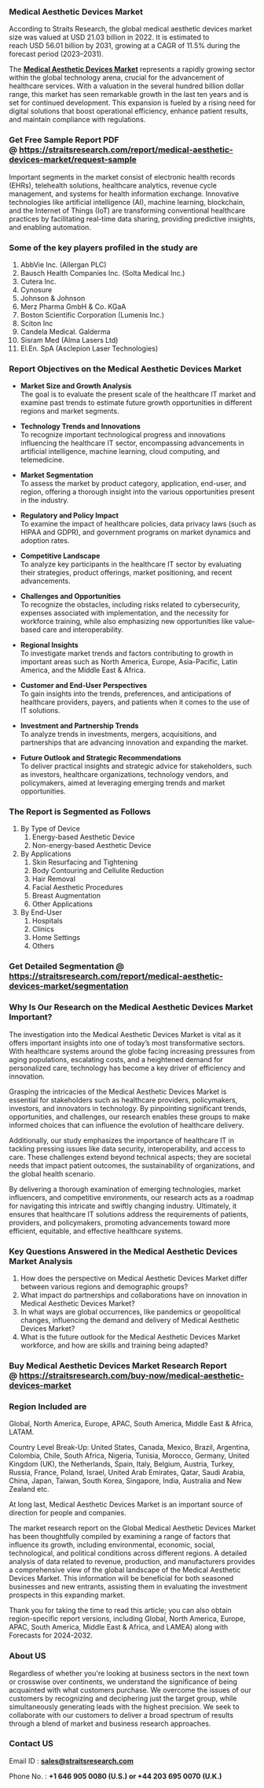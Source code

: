 <h3><strong>Medical Aesthetic Devices Market</strong></h3>
<p>According to Straits Research, the global medical aesthetic devices market size was valued at USD 21.03 billion in 2022. It is estimated to reach USD 56.01 billion by 2031, growing at a CAGR of 11.5% during the forecast period (2023–2031).</p>
<p>The <strong><a href=https://straitsresearch.com/report/medical-aesthetic-devices-market>Medical Aesthetic Devices Market</a></strong> represents a rapidly growing sector within the global technology arena, crucial for the advancement of healthcare services. With a valuation in the several hundred billion dollar range, this market has seen remarkable growth in the last ten years and is set for continued development. This expansion is fueled by a rising need for digital solutions that boost operational efficiency, enhance patient results, and maintain compliance with regulations.</p>
<h3><strong>Get Free Sample Report PDF @&nbsp;<a href=https://straitsresearch.com/report/medical-aesthetic-devices-market/request-sample>https://straitsresearch.com/report/medical-aesthetic-devices-market/request-sample</a></strong></h3>
<p>Important segments in the market consist of electronic health records (EHRs), telehealth solutions, healthcare analytics, revenue cycle management, and systems for health information exchange. Innovative technologies like artificial intelligence (AI), machine learning, blockchain, and the Internet of Things (IoT) are transforming conventional healthcare practices by facilitating real-time data sharing, providing predictive insights, and enabling automation.</p>
<h3><strong>Some of the key players profiled in the study are</strong></h3>
<p><ol>
<li>AbbVie Inc. (Allergan PLC)</li>
<li>Bausch Health Companies Inc. (Solta Medical Inc.)</li>
<li>Cutera Inc.</li>
<li>Cynosure</li>
<li>Johnson &amp; Johnson</li>
<li>Merz Pharma GmbH &amp; Co. KGaA</li>
<li>Boston Scientific Corporation (Lumenis Inc.)</li>
<li>Sciton Inc</li>
<li>Candela Medical. Galderma</li>
<li>Sisram Med (Alma Lasers Ltd)</li>
<li>El.En. SpA (Asclepion Laser Technologies)</li>
</ol></p>
<h3>Report Objectives on the Medical Aesthetic Devices Market</h3>
<ul>
<li>
<p><strong>Market Size and Growth Analysis</strong><br />The goal is to evaluate the present scale of the healthcare IT market and examine past trends to estimate future growth opportunities in different regions and market segments.</p>
</li>
<li>
<p><strong>Technology Trends and Innovations</strong><br />To recognize important technological progress and innovations influencing the healthcare IT sector, encompassing advancements in artificial intelligence, machine learning, cloud computing, and telemedicine.</p>
</li>
<li>
<p><strong>Market Segmentation</strong><br />To assess the market by product category, application, end-user, and region, offering a thorough insight into the various opportunities present in the industry.</p>
</li>
<li>
<p><strong>Regulatory and Policy Impact</strong><br />To examine the impact of healthcare policies, data privacy laws (such as HIPAA and GDPR), and government programs on market dynamics and adoption rates.</p>
</li>
<li>
<p><strong>Competitive Landscape</strong><br />To analyze key participants in the healthcare IT sector by evaluating their strategies, product offerings, market positioning, and recent advancements.</p>
</li>
<li>
<p><strong>Challenges and Opportunities</strong><br />To recognize the obstacles, including risks related to cybersecurity, expenses associated with implementation, and the necessity for workforce training, while also emphasizing new opportunities like value-based care and interoperability.</p>
</li>
<li>
<p><strong>Regional Insights</strong><br />To investigate market trends and factors contributing to growth in important areas such as North America, Europe, Asia-Pacific, Latin America, and the Middle East &amp; Africa.</p>
</li>
<li>
<p><strong>Customer and End-User Perspectives</strong><br />To gain insights into the trends, preferences, and anticipations of healthcare providers, payers, and patients when it comes to the use of IT solutions.</p>
</li>
<li>
<p><strong>Investment and Partnership Trends</strong><br />To analyze trends in investments, mergers, acquisitions, and partnerships that are advancing innovation and expanding the market.</p>
</li>
<li>
<p><strong>Future Outlook and Strategic Recommendations</strong><br />To deliver practical insights and strategic advice for stakeholders, such as investors, healthcare organizations, technology vendors, and policymakers, aimed at leveraging emerging trends and market opportunities.</p>
</li>
</ul>
<h3><strong>The Report is Segmented as Follows</strong></h3>
<p><ol>
<li>By Type of Device
<ol>
<li>Energy-based Aesthetic Device</li>
<li>Non-energy-based Aesthetic Device</li>
</ol>
</li>
<li>By Applications
<ol>
<li>Skin Resurfacing and Tightening</li>
<li>Body Contouring and Cellulite Reduction</li>
<li>Hair Removal</li>
<li>Facial Aesthetic Procedures</li>
<li>Breast Augmentation</li>
<li>Other Applications</li>
</ol>
</li>
<li>By End-User
<ol>
<li>Hospitals</li>
<li>Clinics</li>
<li>Home Settings</li>
<li>Others</li>
</ol>
</li>
</ol></p>
<h3>Get Detailed Segmentation @ <a href=https://straitsresearch.com/report/medical-aesthetic-devices-market/segmentation>https://straitsresearch.com/report/medical-aesthetic-devices-market/segmentation</a></h3>
<h3>Why Is Our Research on the&nbsp;Medical Aesthetic Devices Market Important?</h3>
<p>The investigation into the Medical Aesthetic Devices Market is vital as it offers important insights into one of today&rsquo;s most transformative sectors. With healthcare systems around the globe facing increasing pressures from aging populations, escalating costs, and a heightened demand for personalized care, technology has become a key driver of efficiency and innovation.</p>
<p>Grasping the intricacies of the Medical Aesthetic Devices Market is essential for stakeholders such as healthcare providers, policymakers, investors, and innovators in technology. By pinpointing significant trends, opportunities, and challenges, our research enables these groups to make informed choices that can influence the evolution of healthcare delivery.</p>
<p>Additionally, our study emphasizes the importance of healthcare IT in tackling pressing issues like data security, interoperability, and access to care. These challenges extend beyond technical aspects; they are societal needs that impact patient outcomes, the sustainability of organizations, and the global health scenario.</p>
<p>By delivering a thorough examination of emerging technologies, market influencers, and competitive environments, our research acts as a roadmap for navigating this intricate and swiftly changing industry. Ultimately, it ensures that healthcare IT solutions address the requirements of patients, providers, and policymakers, promoting advancements toward more efficient, equitable, and effective healthcare systems.</p>
<h3>Key Questions Answered in the&nbsp;Medical Aesthetic Devices Market&nbsp;Analysis</h3>
<ol>
<li>How does the perspective on Medical Aesthetic Devices Market differ between various regions and demographic groups?</li>
<li>What impact do partnerships and collaborations have on innovation in Medical Aesthetic Devices Market?</li>
<li>In what ways are global occurrences, like pandemics or geopolitical changes, influencing the demand and delivery of Medical Aesthetic Devices Market?</li>
<li>What is the future outlook for the Medical Aesthetic Devices Market workforce, and how are skills and training being adapted?</li>
</ol>
<h3>Buy Medical Aesthetic Devices Market Research Report @&nbsp;<strong><a href=https://straitsresearch.com/buy-now/medical-aesthetic-devices-market>https://straitsresearch.com/buy-now/medical-aesthetic-devices-market</a></strong></h3>
<h3>Region Included are</h3>
<p>Global, North America, Europe, APAC, South America, Middle East &amp; Africa, LATAM.</p>
<p>Country Level Break-Up: United States, Canada, Mexico, Brazil, Argentina, Colombia, Chile, South Africa, Nigeria, Tunisia, Morocco, Germany, United Kingdom (UK), the Netherlands, Spain, Italy, Belgium, Austria, Turkey, Russia, France, Poland, Israel, United Arab Emirates, Qatar, Saudi Arabia, China, Japan, Taiwan, South Korea, Singapore, India, Australia and New Zealand etc.</p>
<p>At long last, Medical Aesthetic Devices Market is an important source of direction for people and companies.</p>
<p>The market research report on the Global Medical Aesthetic Devices Market has been thoughtfully compiled by examining a range of factors that influence its growth, including environmental, economic, social, technological, and political conditions across different regions. A detailed analysis of data related to revenue, production, and manufacturers provides a comprehensive view of the global landscape of the Medical Aesthetic Devices Market. This information will be beneficial for both seasoned businesses and new entrants, assisting them in evaluating the investment prospects in this expanding market.</p>
<p>Thank you for taking the time to read this article; you can also obtain region-specific report versions, including Global, North America, Europe, APAC, South America, Middle East &amp; Africa, and LAMEA) along with Forecasts for 2024-2032.</p>
<h3>About US</h3>
<p>Regardless of whether you're looking at business sectors in the next town or crosswise over continents, we understand the significance of being acquainted with what customers purchase. We overcome the issues of our customers by recognizing and deciphering just the target group, while simultaneously generating leads with the highest precision. We seek to collaborate with our customers to deliver a broad spectrum of results through a blend of market and business research approaches.</p>
<h3>Contact US</h3>
<p>Email ID :&nbsp;<strong><a href=mailto:sales@straitsresearch.com>sales@straitsresearch.com</a></strong></p>
<p>Phone No. :&nbsp;<strong>+1 646 905 0080 (U.S.) or&nbsp;+44 203 695 0070 (U.K.)</strong></p>
